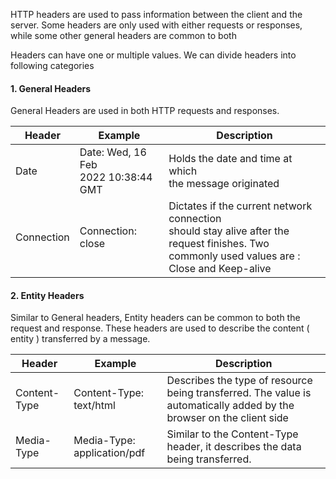 
HTTP headers are used to pass information between the client and the server. Some headers are only used with either requests or responses, while some other general headers are common to both


Headers can have one or multiple values. We can divide headers into following categories


#### 1. General Headers

General Headers are used in both HTTP requests and responses. 

| Header     | Example                                | Description                                                                                                                                        |
| ---------- | -------------------------------------- | -------------------------------------------------------------------------------------------------------------------------------------------------- |
| Date       | Date: Wed, 16 Feb<br>2022 10:38:44 GMT | Holds the date and time at which <br>the message originated                                                                                        |
| Connection | Connection: close                      | Dictates if the current network connection<br>should stay alive after the request finishes. Two<br>commonly used values are : Close and Keep-alive |




#### 2.  Entity Headers

Similar to General headers, Entity headers can be common to both the request and response. These headers are used to describe the content ( entity ) transferred by a message. 


| Header       | Example                     | Description                                                                                                          |
| ------------ | --------------------------- | -------------------------------------------------------------------------------------------------------------------- |
| Content-Type | Content-Type: text/html     | Describes the type of resource being transferred. The value is automatically added by the browser on the client side |
| Media-Type   | Media-Type: application/pdf | Similar to the Content-Type header, it describes the data being transferred.                                         |